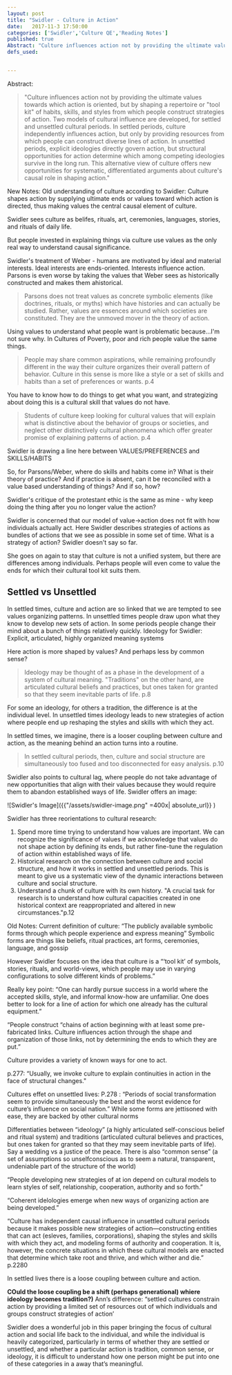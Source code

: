 ```yaml
---
layout: post
title: "Swidler - Culture in Action"
date:   2017-11-3 17:50:00
categories: ['Swidler','Culture QE','Reading Notes']
published: true
Abstract: "Culture influences action not by providing the ultimate values towards which action is oriented, but by shaping a repertoire or tool kit of habits, skills, and styles from which people construct strategies of action. Two models of cultural influence are developed, for settled and unsettled cultural periods. In settled periods, culture independently influences action, but only by providing resources from which people can construct diverse lines of action. In unsettled periods, explicit ideologies directly govern action, but structural opportunities for action determine which among competing ideologies survive in the long run. This alternative view of culture offers new opportunities for systematic, differentiated arguments about culture's causal role in shaping action."
defs_used:


---
```

Abstract:
>"Culture influences action not by providing the ultimate values towards which action is oriented, but by shaping a repertoire or "tool kit" of habits, skills, and styles from which people construct strategies of action. Two models of cultural influence are developed, for settled and unsettled cultural periods. In settled periods, culture independently influences action, but only by providing resources from which people can construct diverse lines of action. In unsettled periods, explicit ideologies directly govern action, but structural opportunities for action determine which among competing ideologies survive in the long run. This alternative view of culture offers new opportunities for systematic, differentiated arguments about culture's causal role in shaping action."

New Notes:
<def>Old understanding of culture according to Swidler: Culture shapes action by supplying ultimate ends or values toward which action is directed, thus making values the central causal element of culture.</def>

Swidler sees culture as belifes, rituals, art, ceremonies, languages, stories, and rituals of daily life.

But people invested in explaining things via culture use values as the only real way to understand causal significance.

Swidler's treatment of Weber - humans are motivated by ideal and material interests. Ideal interests are ends-oriented. Interests influence action. Parsons is even worse by taking the values that Weber sees as historically constructed and makes them ahistorical.
>Parsons does not treat values as concrete symbolic elements (like doctrines, rituals, or myths) which have histories and can actually be studied. Rather, values are essences around which societies are constituted. They are the unmoved mover in the theory of action.

Using values to understand what people want is problematic because...I'm not sure why. In Cultures of Poverty, poor and rich people value the same things.
>People may share common aspirations, while remaining profoundly different in the way their culture organizes their overall pattern of behavior. Culture in this sense is more like a style or a set of skills and habits than a set of preferences or wants. p.4

You have to know how to do things to get what you want, and strategizing about doing this is a cultural skill that values do not have.

>Students of culture keep looking for cultural values that will explain what is distinctive about the behavior of groups or societies, and neglect other distinctively cultural phenomena which offer greater promise of explaining patterns of action. p.4

Swidler is drawing a line here between VALUES/PREFERENCES and SKILLS/HABITS

So, for Parsons/Weber, where do skills and habits come in? What is their theory of practice? And if practice is absent, can it be reconciled with a value based understanding of things? And if so, how?

Swidler's critique of the protestant ethic is the same as mine - why keep doing the thing after you no longer value the action?

Swidler is concerned that our model of value->action does not fit with how individuals actually act. Here Swidler describes strategies of actions as bundles of actions that we see as possible in some set of time. What is a strategy of action? Swidler doesn't say so far.

She goes on again to stay that culture is not a unified system, but there are differences among individuals. Perhaps people will even come to value the ends for which their cultural tool kit suits them.

## Settled vs Unsettled
In settled times, culture and action are so linked that we are tempted to see values organizing patterns. In unsettled times people draw upon what they know to develop new sets of action. In some periods people change their mind about a bunch of things relatively quickly.
<def>Ideology for Swidler: Explicit, articulated, highly organized meaning systems</def>

Here action is more shaped by values? And perhaps less by common sense?
>Ideology may be thought of as a phase in the development of a system of cultural meaning. "Traditions" on the other hand, are articulated cultural beliefs and practices, but ones taken for granted so that they seem inevitable parts of life. p.8

For some an ideology, for others a tradition, the difference is at the individual level. In unsettled times ideology leads to new strategies of action where people end up reshaping the styles and skills with which they act.

In settled times, we imagine, there is a looser coupling between culture and action, as the meaning behind an action turns into a routine.
>In settled cultural periods, then, culture and social structure are simultaneously too fused and too disconnected for easy analysis.  p.10

Swidler also points to cultural lag, where people do not take advantage of new opportunities that align with their values because they would require them to abandon established ways of life. Swidler offers an image:

![Swidler's Image]({{"/assets/swidler-image.png" =400x| absolute_url}} )

Swidler has three reorientations to cultural research:
1. Spend more time trying to understand how values are important. We can recognize the significance of values if we acknowledge that values do not shape action by defining its ends, but rather fine-tune the regulation of action within established ways of life.
2. Historical research on the connection between culture and social structure, and how it works in settled and unsettled periods. This is meant to give us a systematic view of the dynamic interactions between culture and social structure.
3. Understand a chunk of culture with its own history. "A crucial task for research is to understand how cultural capacities created in one historical context are reappropriated and altered in new circumstances."p.12

Old Notes:
Current definition of culture: “The publicly available symbolic forms through which people experience and express meaning” Symbolic forms are things like beliefs, ritual practices, art forms, ceremonies, language, and gossip

However Swidler focuses on the idea that culture is a “‘tool kit’ of symbols, stories, rituals, and world-views, which people may use in varying configurations to solve different kinds of problems.”

Really key point: “One can hardly pursue success in a world where the accepted skills, style, and informal know-how are unfamiliar. One does better to look for a line of action for which one already has the cultural equipment.”

“People construct “chains of action beginning with at least some pre-fabricated links. Culture influences action through the shape and organization of those links, not by determining the ends to which they are put.”

Culture provides a variety of known ways for one to act.

p.277: “Usually, we invoke culture to explain continuities in action in the face of structural changes."

Cultures effet on unsettled lives:
P.278 : “Periods of social transformation seem to provide simultaneously the best and the worst evidence for culture’s influence on social nation.” While some forms are jettisoned with ease, they are backed by other cultural norms

Differentiaties between “ideology” (a highly articulated self-conscious belief and ritual system) and traditions (articulated cultural believes and practices, but ones taken for granted so that they may seem inevitable parts of life). Say a wedding vs a justice of the peace. There is also “common sense” (a set of assumptions so unselfconscious as to seem a natural, transparent, undeniable part of the structure of the world)

“People developing new strategies of at ion depend on cultural models to learn styles of self, relationship, cooperation, authority and so forth.”

“Coherent idelologies emerge when new ways of organizing action are being developed.”

“Culture has independent causal influence in unsettled cultural periods because it makes possible new strategies of action—constructing entities that can act (esleves, families, corporations), shaping the styles and skills with which they act, and modeling forms of authority and cooperation. It is, however, the concrete situations in which these cultural models are enacted that determine which take root and thrive, and which wither and die.” p.2280

In settled lives there is a loose coupling between culture and action.

**COuld the loose coupling be a shift (perhaps generational) whiere ideology becomes tradition?)**
Ann’s difference: “settled cultures constrain action by providing a limited set of resources out of which individuals and groups construct strategies of action’

Swidler does a wonderful job in this paper bringing the focus of cultural action and social life back to the individual, and while the individual is heavily categorized, particularly in terms of whether they are settled or   unsettled, and whether a particular action is tradition, common sense, or ideology, it is difficult to understand how one person might be put into one of these categories in a away that’s meaningful.
